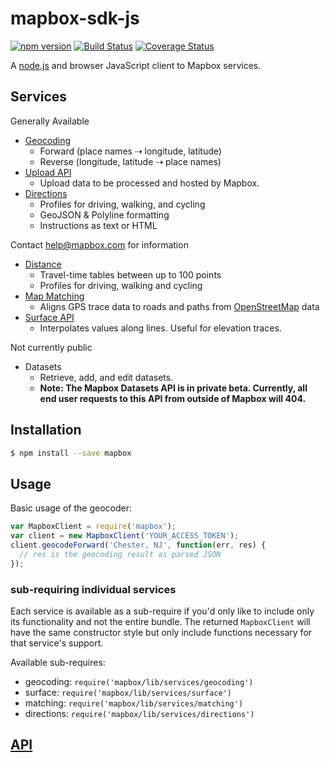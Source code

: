 # mapbox-sdk-js

[![npm version](https://badge.fury.io/js/mapbox.svg)](http://badge.fury.io/js/mapbox)
[![Build Status](https://travis-ci.org/mapbox/mapbox-sdk-js.svg?branch=master)](https://travis-ci.org/mapbox/mapbox-sdk-js)
[![Coverage Status](https://coveralls.io/repos/mapbox/mapbox-sdk-js/badge.svg?branch=master&service=github)](https://coveralls.io/github/mapbox/mapbox-sdk-js?branch=master)

A [node.js](https://nodejs.org/) and browser JavaScript client
to Mapbox services.

## Services

Generally Available

* [Geocoding](https://www.mapbox.com/developers/api/geocoding/)
  * Forward (place names ⇢  longitude, latitude)
  * Reverse (longitude, latitude ⇢ place names)
* [Upload API](https://www.mapbox.com/developers/api/uploads/)
  * Upload data to be processed and hosted by Mapbox.
* [Directions](https://www.mapbox.com/developers/api/directions/)
  * Profiles for driving, walking, and cycling
  * GeoJSON & Polyline formatting
  * Instructions as text or HTML

Contact help@mapbox.com for information

* [Distance](https://www.mapbox.com/developers/api/distance/)
  * Travel-time tables between up to 100 points
  * Profiles for driving, walking and cycling
* [Map Matching](https://www.mapbox.com/developers/api/map-matching/)
  * Aligns GPS trace data to roads and paths from
    [OpenStreetMap](https://www.openstreetmap.org/) data
* [Surface API](https://www.mapbox.com/developers/api/surface/)
  * Interpolates values along lines. Useful for elevation traces.

Not currently public

* Datasets
  * Retrieve, add, and edit datasets.
  * **Note: The Mapbox Datasets API is in private beta. Currently, all end user requests to this API from outside of Mapbox will 404.**

## Installation

```sh
$ npm install --save mapbox
```

## Usage

Basic usage of the geocoder:

```js
var MapboxClient = require('mapbox');
var client = new MapboxClient('YOUR_ACCESS_TOKEN');
client.geocodeForward('Chester, NJ', function(err, res) {
  // res is the geocoding result as parsed JSON
});
```

### sub-requiring individual services

Each service is available as a sub-require if you'd only like to include only
its functionality and not the entire bundle. The returned `MapboxClient`
will have the same constructor style but only include functions necessary
for that service's support.

Available sub-requires:

* geocoding: `require('mapbox/lib/services/geocoding')`
* surface: `require('mapbox/lib/services/surface')`
* matching: `require('mapbox/lib/services/matching')`
* directions: `require('mapbox/lib/services/directions')`

## [API](API.md)
